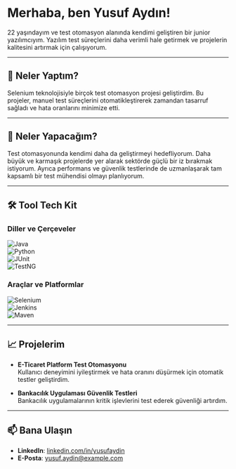 # Merhaba, ben Yusuf Aydın!  

22 yaşındayım ve test otomasyon alanında kendimi geliştiren bir junior yazılımcıyım. Yazılım test süreçlerini daha verimli hale getirmek ve projelerin kalitesini artırmak için çalışıyorum.  

---

## 🚀 Neler Yaptım?  

Selenium teknolojisiyle birçok test otomasyon projesi geliştirdim. Bu projeler, manuel test süreçlerini otomatikleştirerek zamandan tasarruf sağladı ve hata oranlarını minimize etti.  

---

## 🌱 Neler Yapacağım?  

Test otomasyonunda kendimi daha da geliştirmeyi hedefliyorum. Daha büyük ve karmaşık projelerde yer alarak sektörde güçlü bir iz bırakmak istiyorum. Ayrıca performans ve güvenlik testlerinde de uzmanlaşarak tam kapsamlı bir test mühendisi olmayı planlıyorum.  

---

## 🛠️ Tool Tech Kit  

### Diller ve Çerçeveler  
![Java](https://img.shields.io/badge/Java-ED8B00?style=for-the-badge&logo=java&logoColor=white)  
![Python](https://img.shields.io/badge/Python-3776AB?style=for-the-badge&logo=python&logoColor=white)  
![JUnit](https://img.shields.io/badge/JUnit-25A162?style=for-the-badge&logo=junit5&logoColor=white)  
![TestNG](https://img.shields.io/badge/TestNG-E34F26?style=for-the-badge&logo=apache&logoColor=white)  

### Araçlar ve Platformlar  
![Selenium](https://img.shields.io/badge/Selenium-43B02A?style=for-the-badge&logo=selenium&logoColor=white)  
![Jenkins](https://img.shields.io/badge/Jenkins-D24939?style=for-the-badge&logo=jenkins&logoColor=white)  
![Maven](https://img.shields.io/badge/Maven-C71A36?style=for-the-badge&logo=apache-maven&logoColor=white)  

---

## 📈 Projelerim  

- **E-Ticaret Platform Test Otomasyonu**  
  Kullanıcı deneyimini iyileştirmek ve hata oranını düşürmek için otomatik testler geliştirdim.  

- **Bankacılık Uygulaması Güvenlik Testleri**  
  Bankacılık uygulamalarının kritik işlevlerini test ederek güvenliği artırdım.  

---

## 📫 Bana Ulaşın  

- **LinkedIn**: [linkedin.com/in/yusufaydin](#)  
- **E-Posta**: [yusuf.aydin@example.com](#)  
